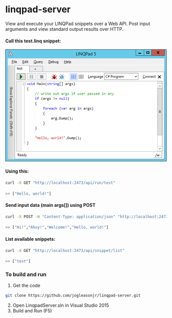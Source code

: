 # linqpad-server

View and execute your LINQPad snippets over a Web API. Post input arguments and view standard output results over HTTP.

#### Call this test.linq snippet:

![Image](https://raw.githubusercontent.com/jogleasonjr/linqpad-server/master/images/snippet.png)

#### Using this:

```bash
curl -X GET "http://localhost:2473/api/run/test"

>> ["Hello, world!"]
```

#### Send input data (main args[]) using POST

```bash
curl -X POST -H "Content-Type: application/json" "http://localhost:2473/api/snippet/run/test" -d '"Hi! Ahoy! Welcome!"' 

>> ["Hi!","Ahoy!","Welcome!","Hello, world!"]
```

#### List available snippets:

```bash
curl -X GET "http://localhost:2473/api/snippet/list"

>> ["test"]
```

### To build and run

1. Get the code
```bash
git clone https://github.com/jogleasonjr/linqpad-server.git
```
2. Open LinqpadServer.sln in Visual Studio 2015
3. Build and Run (F5)
